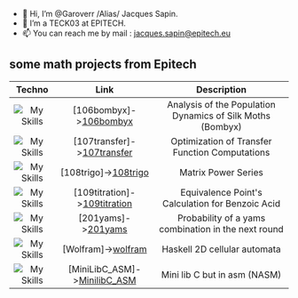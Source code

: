 - 👋 Hi, I’m @Garoverr /Alias/ Jacques Sapin.
- 👀 I’m a TECK03 at EPITECH.
- 📫 You can reach me by mail :  jacques.sapin@epitech.eu


## some math projects from Epitech

| Techno | Link | Description |
|:---:|:---:|:---:|
| ![My Skills](https://skillicons.dev/icons?i=python) | [106bombyx]->[106bombyx](https://github.com/Garoverr/106bombyx) | Analysis of the Population Dynamics of Silk Moths (Bombyx)|
| ![My Skills](https://skillicons.dev/icons?i=python) | [107transfer]->[107transfer](https://github.com/Garoverr/107transfer) | Optimization of Transfer Function Computations |
| ![My Skills](https://skillicons.dev/icons?i=python) | [108trigo]->[108trigo](https://github.com/Garoverr/108trigo) | Matrix Power Series |
| ![My Skills](https://skillicons.dev/icons?i=python) | [109titration]->[109titration](https://github.com/Garoverr/109titration) | Equivalence Point's Calculation for Benzoic Acid |
| ![My Skills](https://skillicons.dev/icons?i=python) | [201yams]->[201yams](https://github.com/Garoverr/201yams) | Probability of a yams combination in the next round |
| ![My Skills](https://skillicons.dev/icons?i=haskell) | [Wolfram]->[wolfram](https://github.com/Garoverr/wolfram) | Haskell 2D cellular automata |
| ![My Skills](https://www.nasm.us/images/nasm.png) | [MiniLibC_ASM]->[MinilibC_ASM](https://github.com/Garoverr/Mini-lib-c-but-in-asm) | Mini lib C but in asm (NASM) |
